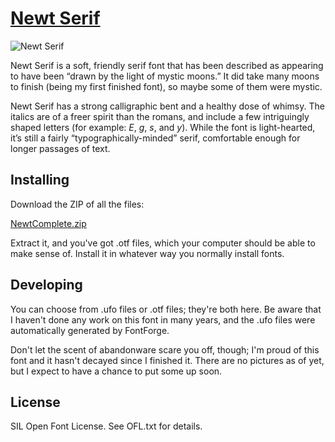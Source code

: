 # [Newt Serif](http://looseleaf.chuckmasterson.com/newt)

![Newt Serif](http://looseleaf.chuckmasterson.com/images/NewtFlag.jpg)

Newt Serif is a soft, friendly serif font that has been described as appearing
to have been “drawn by the light of mystic moons.” It did take many moons to
finish (being my first finished font), so maybe some of them were mystic. 

Newt Serif has a strong calligraphic bent and a healthy dose of whimsy. The
italics are of a freer spirit than the romans, and include a few intriguingly
shaped letters (for example: *E*, *g*, *s*, and *y*). While the font is
light-hearted, it’s still a fairly “typographically-minded” serif, comfortable
enough for longer passages of text.

## Installing

Download the ZIP of all the files:

[NewtComplete.zip](https://github.com/chuckmasterson/newt-serif/raw/master/NewtComplete.zip)

Extract it, and you've got .otf files, which your computer should be able to
make sense of. Install it in whatever way you normally install fonts.

## Developing

You can choose from .ufo files or .otf files; they're both here. Be aware that
I haven't done any work on this font in many years, and the .ufo files were
automatically generated by FontForge.

Don't let the scent of abandonware scare you off, though; I'm proud of this
font and it hasn't decayed since I finished it. There are no pictures as of
yet, but I expect to have a chance to put some up soon.

## License

SIL Open Font License. See OFL.txt for details.
